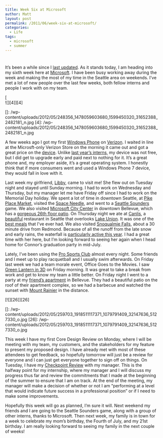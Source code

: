 ```yaml
---
title: Week Six at Microsoft
author: Matt
layout: post
permalink: /2011/06/week-six-at-microsoft/
categories:
  - Life
tags:
  - microsoft
  - summer
---
```

# 

It’s been a while since I [last updated][1]. As it stands today, I am heading into my sixth week here at [Microsoft][2]. I have been busy working away during the week and making the most of my time in the Seattle area on weekends. I’ve met a lot of new people over the last few weeks, both fellow interns and people I work with on my team.

 [1]: http://mbmccormick.com/2011/06/becoming-a-program-manager/
 [2]: http://www.microsoft.com/en-us/default.aspx

[  
![][4]][4]

 []: /wp-content/uploads/2012/05/248356_1478059603680_1599450320_31652388_2482181_n.jpg
 [4]: /wp-content/uploads/2012/05/248356_1478059603680_1599450320_31652388_2482181_n.jpg

A few weeks ago I got my first [Windows Phone][5] on [Verizon][6]. I waited in line at the Microsft-only Verizon Store on the morning it came out and got a great price on the [device][7]. Unlike [last year’s interns][8], my device was not free, but I did get to upgrade early and paid next to nothing for it. It’s a great phone and, my employer aside, it’s a great operating system. I honestly think that if more consumers went and used a Windows Phone 7 device, they would fall in love with it.

 [5]: http://www.microsoft.com/windowsphone/en-us/default.aspx
 [6]: http://www.verizonwireless.com/b2c/index.html
 [7]: http://phones.verizonwireless.com/htc/trophy/
 [8]: http://gizmodo.com/5598897/ballmer-yes-interns-you-get-free-windows-phone-7-phones-too

Last week my girlfriend, [Libby][9], came to visit me! She flew out on Tuesday night and stayed until Sunday morning. I had to work on Wednesday and Thursday, but my manager let me have Friday off since I had to work on the Memorial Day holiday. We spent a lot of time in downtown Seattle, at [Pike Place Market][10], visited the [Space Needle][11], and went to a [Seattle Sounders][12] game. We also visited [Microsoft City Center][13] in downtown Bellevue, which has a [gorgeous 26th floor patio][14]. On Thursday night we ate at [Canlis][15], a [beautiful][16] restaurant in Seattle that overlooks [Lake Union][17]. It was one of the [best meals][18] that I’ve ever had. We also visited [Snoqualmie Falls][19], about a 30 minute drive from Redmond. Because of all the runoff from the late snow and early rains, the waterfall is [particularly active this year][20]. I had a great time with her here, but I’m looking forward to seeing her again when I head home for Connor’s graduation party in mid-July.

 [9]: http://elizabethpuccinelli.com/
 [10]: http://www.pikeplacemarket.org/
 [11]: http://www.spaceneedle.com/
 [12]: http://www.soundersfc.com/
 [13]: https://foursquare.com/venue/152205
 [14]: https://twitter.com/mbmccormick/status/76826041682903040
 [15]: http://www.canlis.com/
 [16]: http://www.canlis.com/place/
 [17]: http://en.wikipedia.org/wiki/Lake_Union
 [18]: http://www.zagat.com/r/canlis-seattle
 [19]: http://www.snoqualmiefalls.com/
 [20]: http://www.tripadvisor.in/ShowUserReviews-g58748-d141315-r16389521-Snoqualmie_Falls-Snoqualmie_Washington.html#UR16389521

Lately, I’ve been using the [Pro Sports Club][21] almost every night. Some friends and I meet up to play racquetball and I usually swim afterwards. On Friday last week we had a team morale event, Office Goes to the Movies. I saw [Green Lantern in 3D][22] on Friday morning. It was great to take a break from work and get to know my team a little better. On Friday night I went to a party at my [friend’s apartment][23] in Bellevue. They had a beautiful patio on the roof of their apartment complex, so we had a barbecue and watched the sunset with [Mount Rainier][24] in the distance.

 [21]: http://proclub.com/
 [22]: http://www.imdb.com/title/tt1133985/
 [23]: https://foursquare.com/venue/387297
 [24]: http://en.wikipedia.org/wiki/Mount_Rainier

[![][26]][26]

 []: /wp-content/uploads/2012/05/259703_1918511117371_1079791409_32147636_5127330_o.jpg
 [26]: /wp-content/uploads/2012/05/259703_1918511117371_1079791409_32147636_5127330_o.jpg

This week I have my first Core Design Review on Monday, where I will be meeting with my team, my customers, and the stakeholders for my feature to present my proposed design. I have already met with most of these attendees to get feedback, so hopefully tomorrow will just be a review for everyone and I can just get everyone together to sign off on things. On Tuesday, I have my [Checkpoint Review][27] with my manager. This is the halfway point for my internship, where my manager and I will discuss my progress thus far and review the commitments that I made at the beginning of the summer to ensure that I am on track. At the end of the meeting, my manager will make a decision of whether or not I am “performing at a level that would indicate future success in a professional position” or if I need to make some improvements.

 [27]: http://careers.microsoft.com/careers/en/us/internprogram.aspx

Hopefully this week will go as planned, I’m sure it will. Next weekend my friends and I are going to the Seattle Sounders game, along with a group of other interns, thanks to Microsoft. Then next week, my family is in town for a week to celebrate my mom’s birthday, the Fourth of July, and my 21st birthday. I am really looking forward to seeing my family in the next couple of weeks!